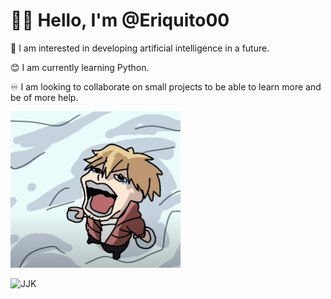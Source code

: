 # 🙋‍♂️ Hello, I'm @Eriquito00

💟 I am interested in developing artificial intelligence in a future.

😊 I am currently learning Python.

♾️ I am looking to collaborate on small projects to be able to learn more and be of more help.

![Foto](https://raw.githubusercontent.com/Eriquito00/Eriquito00/main/img/inicio.png)

![JJK](https://raw.githubusercontent.com/Eriquito00/Eriquito00/main/img/TodoxTakada.gif)
